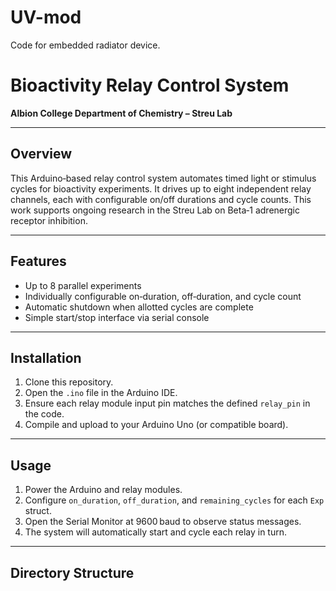 # UV-mod
Code for embedded radiator device.
# Bioactivity Relay Control System

**Albion College Department of Chemistry – Streu Lab**

---

## Overview

This Arduino‑based relay control system automates timed light or stimulus cycles for bioactivity experiments. It drives up to eight independent relay channels, each with configurable on/off durations and cycle counts. This work supports ongoing research in the Streu Lab on Beta‑1 adrenergic receptor inhibition.

---

## Features

- Up to 8 parallel experiments  
- Individually configurable on‑duration, off‑duration, and cycle count  
- Automatic shutdown when allotted cycles are complete  
- Simple start/stop interface via serial console  

---

## Installation

1. Clone this repository.  
2. Open the `.ino` file in the Arduino IDE.  
3. Ensure each relay module input pin matches the defined `relay_pin` in the code.  
4. Compile and upload to your Arduino Uno (or compatible board).

---

## Usage

1. Power the Arduino and relay modules.  
2. Configure `on_duration`, `off_duration`, and `remaining_cycles` for each `Exp` struct.  
3. Open the Serial Monitor at 9600 baud to observe status messages.  
4. The system will automatically start and cycle each relay in turn.

---

## Directory Structure

